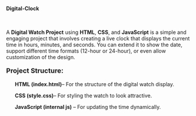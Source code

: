 <a href="https://akshat0502.github.io/Digital-Clock/" style="text-decoration: none;"><b>Digital-Clock</b></a>
    <br><br><br>
    <p>A <b>Digital Watch Project</b> using <b>HTML</b>, <b>CSS</b>, and <b>JavaScript</b> is a simple and engaging project that involves creating a live clock that displays the current time in hours, minutes, and seconds. You can extend it to show the date, support different time formats (12-hour or 24-hour), or even allow customization of the design.</p>
    <p>
        <p style="font-size: large; "><b>Project Structure:</b></p>
        <ul><b>HTML (index.html)</b>– For the structure of the digital watch display.</ul>
        <ul><b>CSS (style.css)</b>– For styling the watch to look attractive.</ul>
        <ul><b>JavaScript (internal js)</b>  –  For updating the time dynamically.</ul>
